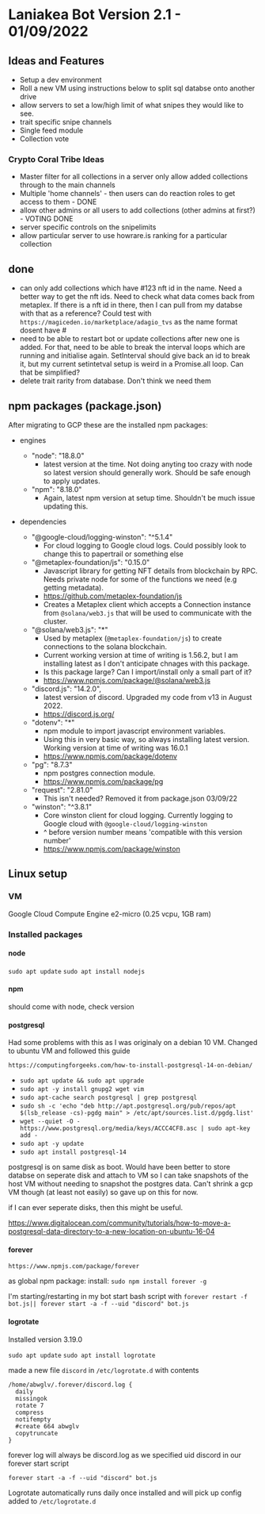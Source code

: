 # Laniakea Bot Version 2.1 - 01/09/2022

## Ideas and Features

* Setup a dev environment
* Roll a new VM using instructions below to split sql databse onto another drive
* allow servers to set a low/high limit of what snipes they would like to see.
* trait specific snipe channels
* Single feed module
* Collection vote 

### Crypto Coral Tribe Ideas

* Master filter for all collections in a server only allow added collections through to the main channels
* Multiple 'home channels' - then users can do reaction roles to get access to them - DONE
* allow other admins or all users to add collections (other admins at first?) - VOTING DONE
* server specific controls on the snipelimits
* allow particular server to use howrare.is ranking for a particular collection

## done

* can only add collections which have #123 nft id in the name. Need a better way to get the nft ids. Need to check what data comes back from metaplex. If there is a nft id in there, then I can pull from my databse with that as a reference? Could test with `https://magiceden.io/marketplace/adagio_tvs` as the name format dosent have #
* need to be able to restart bot or update collections after new one is added. For that, need to be able to break the interval loops which are running and initialise again. SetInterval should give back an id to break it, but my current setintetval setup is weird in a Promise.all loop. Can that be simplified?
* delete trait rarity from database. Don't think we need them

## npm packages (package.json)

After migrating to GCP these are the installed npm packages:

* engines
    * "node": "18.8.0"
      * latest version at the time. Not doing anyting too crazy with node so latest version should generally work. Should be safe enough to apply updates. 
    * "npm": "8.18.0"
      *  Again, latest npm version at setup time. Shouldn't be much issue updating this.

 * dependencies
    * "@google-cloud/logging-winston": "^5.1.4"
      * For cloud logging to Google cloud logs. Could possibly look to change this to papertrail or something else
    * "@metaplex-foundation/js": "0.15.0"
      * Javascript library for getting NFT details from blockchain by RPC. Needs private node for some of the functions we need (e.g getting metadata).
      * https://github.com/metaplex-foundation/js
      * Creates a Metaplex client which accepts a Connection instance from `@solana/web3.js` that will be used to communicate with the cluster.
    * "@solana/web3.js": "*"
      * Used by metaplex (`@metaplex-foundation/js`) to create connections to the solana blockchain.
      * Current working version at time of writing is 1.56.2, but I am installing latest as I don't anticipate chnages with this package.
      * Is this package large? Can I import/install only a small part of it?
      * https://www.npmjs.com/package/@solana/web3.js
    * "discord.js": "14.2.0",
      * latest version of discord. Upgraded my code from v13 in August 2022.
      * https://discord.js.org/
    * "dotenv": "*"
      * npm module to import javascript environment variables.
      * Using this in very basic way, so always installing latest version. Working version at time of writing was 16.0.1
      * https://www.npmjs.com/package/dotenv
    * "pg": "8.7.3"
      * npm postgres connection module.
      * https://www.npmjs.com/package/pg
    * "request": "2.81.0"
      * This isn't needed? Removed it from package.json 03/09/22
    * "winston": "^3.8.1"
      * Core winston client for cloud logging. Currently logging to Google cloud with `@google-cloud/logging-winston`
      * ^ before version number means 'compatible with this version number'
      * https://www.npmjs.com/package/winston


## Linux setup

### VM

Google Cloud Compute Engine e2-micro (0.25 vcpu, 1GB ram)

### Installed packages

#### node

`sudo apt update`
`sudo apt install nodejs`

#### npm

should come with node, check version

#### postgresql

Had some problems with this as I was originaly on a debian 10 VM. Changed to ubuntu VM and followed this guide 

`https://computingforgeeks.com/how-to-install-postgresql-14-on-debian/`

* `sudo apt update && sudo apt upgrade`
* `sudo apt -y install gnupg2 wget vim`
* `sudo apt-cache search postgresql | grep postgresql`
* `sudo sh -c 'echo "deb http://apt.postgresql.org/pub/repos/apt $(lsb_release -cs)-pgdg main" > /etc/apt/sources.list.d/pgdg.list'`
* `wget --quiet -O - https://www.postgresql.org/media/keys/ACCC4CF8.asc | sudo apt-key add -`
* `sudo apt -y update`
* `sudo apt install postgresql-14`

postgresql is on same disk as boot. Would have been better to store databse on seperate disk and attach to VM so I can take snapshots of the host VM without needing to snapshot the postgres data. Can't shrink a gcp VM though (at least not easily) so gave up on this for now.

if I can ever seperate disks, then this might be useful.

https://www.digitalocean.com/community/tutorials/how-to-move-a-postgresql-data-directory-to-a-new-location-on-ubuntu-16-04

#### forever

`https://www.npmjs.com/package/forever`

as global npm package: install: `sudo npm install forever -g`

I'm starting/restarting in my bot start bash script with `forever restart -f bot.js|| forever start -a -f --uid "discord" bot.js`

#### logrotate

Installed version 3.19.0

`sudo apt update`
`sudo apt install logrotate`

made a new file `discord` in `/etc/logrotate.d` with contents

```
/home/abwglv/.forever/discord.log {
  daily
  missingok
  rotate 7
  compress
  notifempty
  #create 664 abwglv
  copytruncate
}
```

forever log will always be discord.log as we specified uid discord in our forever start script

`forever start -a -f --uid "discord" bot.js`

Logrotate automatically runs daily once installed and will pick up config added to `/etc/logrotate.d`
